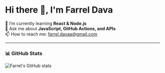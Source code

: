 # Hi there 👋, I'm Farrel Dava

🌱 I’m currently learning **React & Node.js**  
💬 Ask me about **JavaScript, GitHub Actions, and APIs**  
📫 How to reach me: [farrel.davaa@gmail.com](mailto:farrel.davaa@gmail.com)  

---
### 📊 GitHub Stats
![Farrel's GitHub stats](https://github-readme-stats.vercel.app/api?username=farreldavaa&show_icons=true&theme=synthwave)
